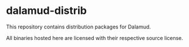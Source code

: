# dalamud-distrib
This repository contains distribution packages for Dalamud.

All binaries hosted here are licensed with their respective source license.
